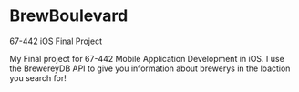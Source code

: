 # BrewBoulevard
67-442 iOS Final Project

My Final project for 67-442 Mobile Application Development in iOS.
I use the BrewereyDB API to give you information about brewerys in the loaction you search for!
